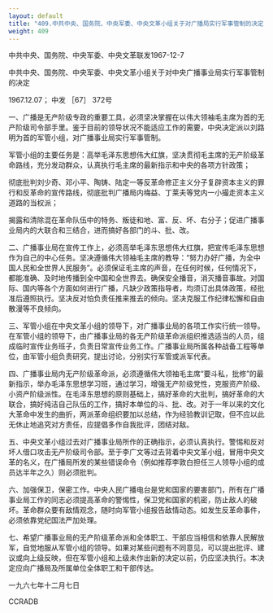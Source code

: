```yaml
---
layout: default
title: "409.中共中央、国务院、中央军委、中央文革小组关于对广播局实行军事管制的决定"
weight: 409
---
```


中共中央、国务院、中央军委、中央文革联发1967-12-7

中共中央、国务院、中央军委、中央文革小组关于对中央广播事业局实行军事管制的决定

1967.12.07； 中发 ［67］ 372号

一、广播是无产阶级专政的重要工具，必须坚决掌握在以伟大领袖毛主席为首的无产阶级司令部手里。鉴于目前的领导状况不能适应工作的需要，中央决定派以刘路明为首的军管小组，对广播事业局实行军事管制。

军管小组的主要任务是：高举毛泽东思想伟大红旗，坚决贯彻毛主席的无产阶级革命路线，充分发动群众，认真执行毛主席的最新指示和中央的各项方针政策；

彻底批判刘少奇、邓小平、陶铸、陆定一等反革命修正主义分子复辟资本主义的罪行和反革命的宣传路线，彻底批判广播局内梅益、丁莱夫等党内一小撮走资本主义道路的当权派；

揭露和清除混在革命队伍中的特务、叛徒和地、富、反、坏、右分子；促进广播事业局内的大联合和三结合，进而搞好各部门的斗、批、改。

二、广播事业局在宣传工作上，必须高举毛泽东思想伟大红旗，把宣传毛泽东思想作为自己的中心任务。坚决遵循伟大领袖毛主席的教导：“努力办好广播，为全中国人民和全世界人民服务”。必须保证毛主席的声音，在任何时候，任何情况下，都能准确、及时地传播到全中国和全世界去。确保安全播音，消灭播音事故。对国际、国内等各个方面如何进行广播，凡缺少政策指导者，均须订出具体政策，经批准后遵照执行。坚决反对怕负责任推来推去的倾向。坚决克服工作纪律松懈和自由散漫等不良倾向。

三、军管小组在中央文革小组的领导下，对广播事业局的各项工作实行统一领导。在军管小组的领导下，由广播事业局的各无产阶级革命派组织推选适当的人员，组成临时宣传业务班子，负责日常宣传业务工作。广播事业局所属各种战备工程等单位，由军管小组负责研究，提出讨论，分别实行军管或派军代表。

四、广播事业局内无产阶级革命派，必须遵循伟大领袖毛主席“要斗私，批修”的最新指示，举办毛泽东思想学习班，通过学习，增强无产阶级党性，克服资产阶级、小资产阶级派性。在毛泽东思想的原则基础上，搞好革命的大批判，搞好革命的大联合，搞好纯洁自己队伍的工作，搞好本单位的斗、批、改。对于一年以来的文化大革命中发生的曲折，两派革命组织要加以总结，作为经验教训记取，但不应以此无休止地追究对方责任，应提倡多作自我批评，团结对敌。

五、中央文革小组过去对广播事业局所作的正确指示，必须认真执行。警惕和反对坏人借口攻击无产阶级司令部。至于李广文等过去背着中央文革小组，冒用中央文革的名义，在广播局所发的某些错误命令（例如推荐李敦白担任三人领导小组的成员达半年之久）则必须批判。

六、加强保卫，保密工作。中央人民广播电台是党和国家的要害部门，所有在广播事业局工作的同志必须提高革命的警惕性，保卫党和国家的机密，防止敌人的破坏。革命群众要有敌情观念，随时向军管小组报告敌情动态。如发生反革命事件，必须依靠党纪国法严加处理。

七、希望广播事业局的无产阶级革命派和全体职工、干部应当相信和依靠人民解放军，自觉地服从军管小组的领导。如果对某些问题有不同意见，可以提出批评、建议或向上级反映，但在军管小组和上级未作出新的决定以前，仍应坚决执行。本决定应向广播局及所属单位全体职工和干部传达。

一九六七年十二月七日

CCRADB

